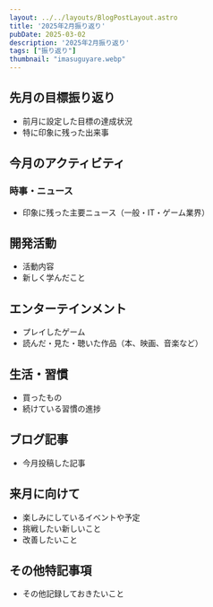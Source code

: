 ```yaml
---
layout: ../../layouts/BlogPostLayout.astro
title: '2025年2月振り返り'
pubDate: 2025-03-02
description: '2025年2月振り返り'
tags: ["振り返り"]
thumbnail: "imasuguyare.webp"
---
```


## 先月の目標振り返り

- 前月に設定した目標の達成状況
- 特に印象に残った出来事

## 今月のアクティビティ

### 時事・ニュース

- 印象に残った主要ニュース（一般・IT・ゲーム業界）

## 開発活動

- 活動内容
- 新しく学んだこと

## エンターテインメント

- プレイしたゲーム
- 読んだ・見た・聴いた作品（本、映画、音楽など）

## 生活・習慣

- 買ったもの
- 続けている習慣の進捗

## ブログ記事

- 今月投稿した記事

## 来月に向けて

- 楽しみにしているイベントや予定
- 挑戦したい新しいこと
- 改善したいこと

## その他特記事項

- その他記録しておきたいこと
